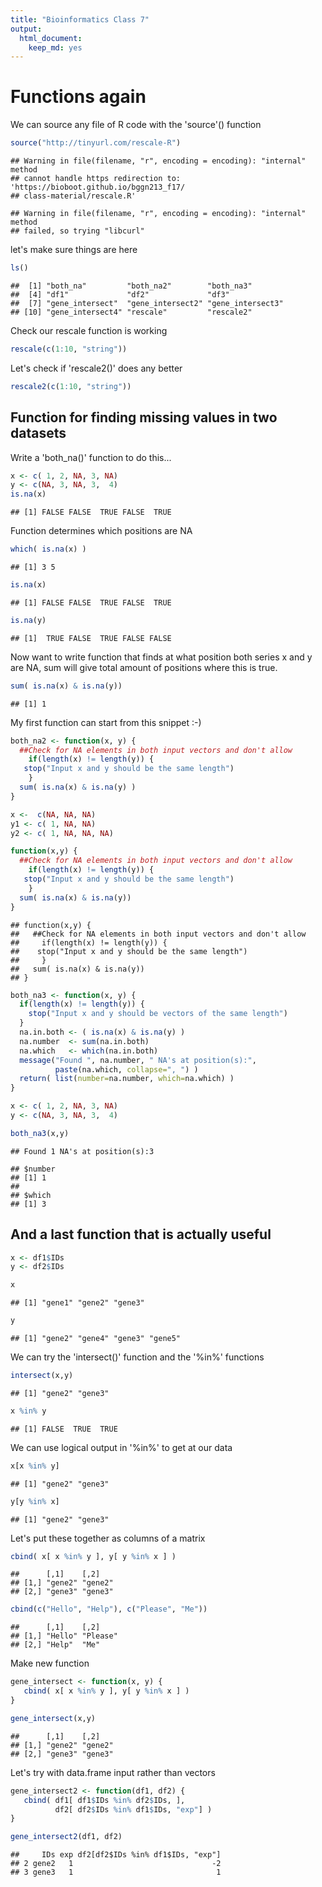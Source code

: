 ```yaml
---
title: "Bioinformatics Class 7"
output: 
  html_document: 
    keep_md: yes
---
```




# Functions again

We can source any file of R code with the 'source'() function


```r
source("http://tinyurl.com/rescale-R")
```

```
## Warning in file(filename, "r", encoding = encoding): "internal" method
## cannot handle https redirection to: 'https://bioboot.github.io/bggn213_f17/
## class-material/rescale.R'
```

```
## Warning in file(filename, "r", encoding = encoding): "internal" method
## failed, so trying "libcurl"
```

let's make sure things are here

```r
ls()
```

```
##  [1] "both_na"         "both_na2"        "both_na3"       
##  [4] "df1"             "df2"             "df3"            
##  [7] "gene_intersect"  "gene_intersect2" "gene_intersect3"
## [10] "gene_intersect4" "rescale"         "rescale2"
```

Check our rescale function is working


```r
rescale(c(1:10, "string"))
```

Let's check if 'rescale2()' does any better


```r
rescale2(c(1:10, "string"))
```



## Function for finding  missing values in two datasets

Write a 'both_na()' function to do this...

```r
x <- c( 1, 2, NA, 3, NA)
y <- c(NA, 3, NA, 3,  4)
is.na(x)
```

```
## [1] FALSE FALSE  TRUE FALSE  TRUE
```

Function determines which positions are NA

```r
which( is.na(x) )
```

```
## [1] 3 5
```

```r
is.na(x)
```

```
## [1] FALSE FALSE  TRUE FALSE  TRUE
```

```r
is.na(y)
```

```
## [1]  TRUE FALSE  TRUE FALSE FALSE
```

Now want to write function that finds at what position both series x and y are NA, sum will give total amount of positions where this is true. 

```r
sum( is.na(x) & is.na(y))
```

```
## [1] 1
```

My first function can start from this snippet :-)


```r
both_na2 <- function(x, y) {
  ##Check for NA elements in both input vectors and don't allow
    if(length(x) != length(y)) {
   stop("Input x and y should be the same length")
    }
  sum( is.na(x) & is.na(y) )
}
```


```r
x <-  c(NA, NA, NA)
y1 <- c( 1, NA, NA)
y2 <- c( 1, NA, NA, NA)
```



```r
function(x,y) {
  ##Check for NA elements in both input vectors and don't allow
    if(length(x) != length(y)) {
   stop("Input x and y should be the same length")
    }
  sum( is.na(x) & is.na(y))
}
```

```
## function(x,y) {
##   ##Check for NA elements in both input vectors and don't allow
##     if(length(x) != length(y)) {
##    stop("Input x and y should be the same length")
##     }
##   sum( is.na(x) & is.na(y))
## }
```




```r
both_na3 <- function(x, y) {
  if(length(x) != length(y)) {
    stop("Input x and y should be vectors of the same length")
  }
  na.in.both <- ( is.na(x) & is.na(y) )
  na.number  <- sum(na.in.both)
  na.which   <- which(na.in.both)
  message("Found ", na.number, " NA's at position(s):", 
          paste(na.which, collapse=", ") ) 
  return( list(number=na.number, which=na.which) )
}
```


```r
x <- c( 1, 2, NA, 3, NA)
y <- c(NA, 3, NA, 3,  4)

both_na3(x,y)
```

```
## Found 1 NA's at position(s):3
```

```
## $number
## [1] 1
## 
## $which
## [1] 3
```





## And a last function that is actually useful


```r
x <- df1$IDs
y <- df2$IDs

x
```

```
## [1] "gene1" "gene2" "gene3"
```

```r
y
```

```
## [1] "gene2" "gene4" "gene3" "gene5"
```

We can try the 'intersect()' function and the '%in%' functions


```r
intersect(x,y)
```

```
## [1] "gene2" "gene3"
```

```r
x %in% y
```

```
## [1] FALSE  TRUE  TRUE
```

We can use logical output in '%in%' to get at our data


```r
x[x %in% y]
```

```
## [1] "gene2" "gene3"
```

```r
y[y %in% x]
```

```
## [1] "gene2" "gene3"
```


Let's put these together as columns of a matrix



```r
cbind( x[ x %in% y ], y[ y %in% x ] )
```

```
##      [,1]    [,2]   
## [1,] "gene2" "gene2"
## [2,] "gene3" "gene3"
```



```r
cbind(c("Hello", "Help"), c("Please", "Me"))
```

```
##      [,1]    [,2]    
## [1,] "Hello" "Please"
## [2,] "Help"  "Me"
```


Make new function

```r
gene_intersect <- function(x, y) { 
   cbind( x[ x %in% y ], y[ y %in% x ] )
}

gene_intersect(x,y)
```

```
##      [,1]    [,2]   
## [1,] "gene2" "gene2"
## [2,] "gene3" "gene3"
```

Let's try with data.frame input rather than vectors


```r
gene_intersect2 <- function(df1, df2) { 
   cbind( df1[ df1$IDs %in% df2$IDs, ], 
          df2[ df2$IDs %in% df1$IDs, "exp"] )
}
```


```r
gene_intersect2(df1, df2)
```

```
##     IDs exp df2[df2$IDs %in% df1$IDs, "exp"]
## 2 gene2   1                               -2
## 3 gene3   1                                1
```




